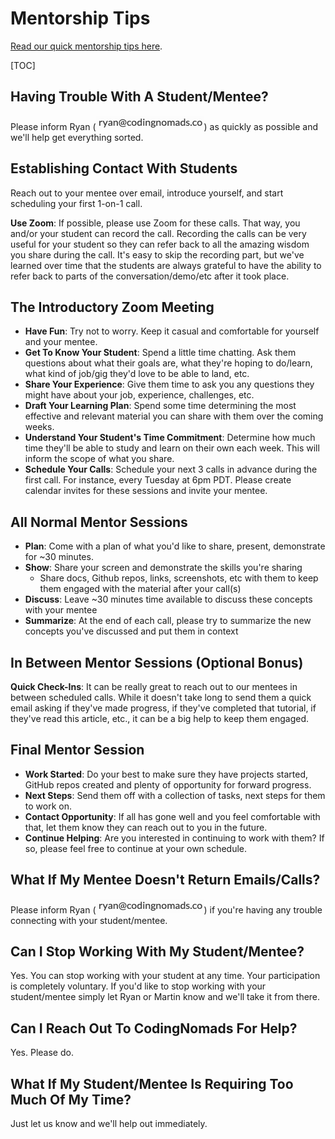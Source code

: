 # Mentorship Tips

[Read our quick mentorship tips here](14_tips.md).

[TOC]

## Having Trouble With A Student/Mentee?

Please inform Ryan (![ryan's email address](images/email_ryan.png)) as quickly as possible and we'll help get everything sorted.

## Establishing Contact With Students

Reach out to your mentee over email, introduce yourself, and start scheduling your first 1-on-1 call.

**Use Zoom**: If possible, please use Zoom for these calls. That way, you and/or your student can record the call. Recording the calls can be very useful for your student so they can refer back
to all the amazing wisdom you share during the call. It's easy to skip the recording part,
but we've learned over time that the students are always grateful to have the ability to refer
back to parts of the conversation/demo/etc after it took place.

## The Introductory Zoom Meeting

- **Have Fun**: Try not to worry. Keep it casual and comfortable for yourself and your mentee.
- **Get To Know Your Student**: Spend a little time chatting. Ask them questions about what their goals are, what they're hoping to do/learn, what kind of job/gig they'd love to be able to land, etc.
- **Share Your Experience**: Give them time to ask you any questions they might have about your job, experience, challenges, etc.
- **Draft Your Learning Plan**: Spend some time determining the most effective and relevant material you can share with them over the coming weeks.
- **Understand Your Student's Time Commitment**: Determine how much time they'll be able to study and learn on their own each week. This will inform the scope of what you share.
- **Schedule Your Calls**: Schedule your next 3 calls in advance during the first call. For instance, every Tuesday at 6pm PDT. Please create calendar invites for these sessions and invite your mentee.

## All Normal Mentor Sessions

- **Plan**: Come with a plan of what you'd like to share, present, demonstrate for ~30 minutes.
- **Show**: Share your screen and demonstrate the skills you're sharing
  - Share docs, Github repos, links, screenshots, etc with them to keep them engaged with the material after your call(s)
- **Discuss**: Leave ~30 minutes time available to discuss these concepts with your mentee
- **Summarize**: At the end of each call, please try to summarize the new concepts you've discussed and put them in context

## In Between Mentor Sessions (Optional Bonus)

**Quick Check-Ins**: It can be really great to reach out to our mentees in between scheduled calls. While it doesn't take long to send them a quick email asking if they've made progress, if they've completed that tutorial, if they've read this article, etc., it can be a big help to keep them engaged.

## Final Mentor Session

- **Work Started**: Do your best to make sure they have projects started, GitHub repos created and plenty of opportunity for forward progress.
- **Next Steps**: Send them off with a collection of tasks, next steps for them to work on.
- **Contact Opportunity**: If all has gone well and you feel comfortable with that, let them know they can reach out to you in the future.
- **Continue Helping**: Are you interested in continuing to work with them? If so, please feel free to continue at your own schedule.

## What If My Mentee Doesn't Return Emails/Calls?

Please inform Ryan (![ryan's email address](images/email_ryan.png)) if you're having any trouble connecting with your student/mentee.

## Can I Stop Working With My Student/Mentee?

Yes. You can stop working with your student at any time. Your participation is completely voluntary. If you'd like to stop working with your student/mentee simply let Ryan or Martin know and we'll take it from there.

## Can I Reach Out To CodingNomads For Help?

Yes. Please do.

## What If My Student/Mentee Is Requiring Too Much Of My Time?

Just let us know and we'll help out immediately.
